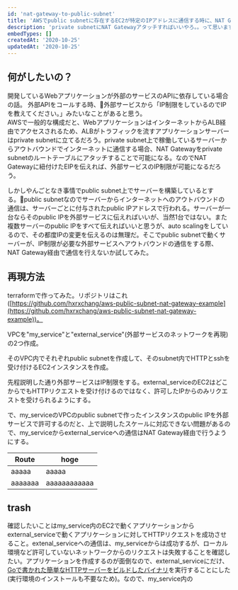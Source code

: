 ```yaml
---
id: 'nat-gateway-to-public-subnet'
title: 'AWSでpublic subnetに存在するEC2が特定のIPアドレスに通信する時に、NAT Gatewayで送信元のIPを固定することができるか試してみた'
description: 'private subnetにNAT Gatewayアタッチすればいいやろ。。って思いますが仕方ない事情があるんです'
embedTypes: []
createdAt: '2020-10-25'
updatedAt: '2020-10-25'
---
```


## 何がしたいの？
開発しているWebアプリケーションが外部のサービスのAPIに依存している場合の話。
外部APIをコールする時、外部サービスから「IP制限をしているのでIPを教えてください。」みたいなことがあると思う。  
AWSで一般的な構成だと、WebアプリケーションはインターネットからALB経由でアクセスされるため、ALBがトラフィックを流すアプリケーションサーバーはprivate subnetに立てるだろう。private subnet上で稼働しているサーバーからアウトバウンドでインターネットに通信する場合、NAT Gatewayをprivate subnetのルートテーブルにアタッチすることで可能になる。なのでNAT Gatewayに紐付けたEIPを伝えれば、外部サービスのIP制限が可能になるだろう。

しかしやんごとなき事情でpublic subnet上でサーバーを構築しているとする。public subnetなのでサーバーからインターネットへのアウトバウンドの通信は、サーバーごとに付与されたpublic IPアドレスで行われる。サーバーが一台ならそのpublic IPを外部サービスに伝えればいいが、当然1台ではない。また複数サーバーのpublic IPをすべて伝えればいいと思うが、auto scalingをしているので、その都度IPの変更を伝えるのは無理だ。そこでpublic subnetで動くサーバーが、IP制限が必要な外部サービスへアウトバウンドの通信をする際、 NAT Gateway経由で通信を行えないか試してみた。

## 再現方法
terraformで作ってみた。リポジトリはこれ([https://github.com/hxrxchang/aws-public-subnet-nat-gateway-example](https://github.com/hxrxchang/aws-public-subnet-nat-gateway-example))。  

VPCを"my_service"と"external_service"(外部サービスのネットワークを再現)の2つ作成。  

そのVPC内でそれぞれpublic subnetを作成して、そのsubnet内でHTTPとsshを受け付けるEC2インスタンスを作成。  

先程説明した通り外部サービスはIP制限をする。external_serviceのEC2はどこからでもHTTPリクエストを受け付けるのではなく、許可したIPからのみリクエストを受けられるようにする。  

で、my_serviceのVPCのpublic subnetで作ったインスタンスのpublic IPを外部サービスで許可するのだと、上で説明したスケールに対応できない問題があるので、my_serviceからexternal_serviceへの通信はNAT Gateway経由で行うようにする。  

| Route | hoge |
| - | - |
| aaaaa | aaaaa |
| aaaaaaa | aaaaaaaaaaaa |


## trash
確認したいことはmy_service内のEC2で動くアプリケーションからexternal_serviceで動くアプリケーションに対してHTTPリクエストを成功させること。extenal_serviceへの通信は、my_serviceからは成功するが、ローカル環境など許可していないネットワークからのリクエストは失敗することを確認したい。アプリケーションを作成するのが面倒なので、external_serviceにだけ、[Goで書かれた簡単なHTTPサーバーをビルドしたバイナリ](https://github.com/hxrxchang/aws-public-subnet-nat-gateway-example/tree/main/web/src)を実行することにした(実行環境のインストールも不要なため)。なので、my_service内の
